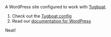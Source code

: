 A WordPress site configured to work with [Tugboat](https:/www.tugboat.qa).

1. Check out the [Tugboat config](https://github.com/TugboatDemo/wordpress/blob/main/.tugboat/config.yml) 
2. Read our [documentation for WordPress](https://docs.tugboat.qa/starter-configs/tutorials/wordpress/)

Neat!
